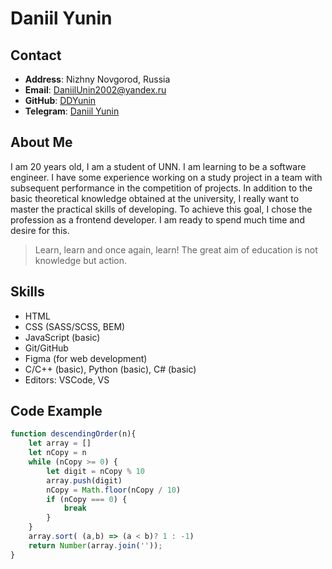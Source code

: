 # Daniil Yunin
## Contact

* **Address**: Nizhny Novgorod, Russia
* **Email**: DaniilUnin2002@yandex.ru
* **GitHub**: [DDYunin](https://github.com/DDYunin)
* **Telegram**: [Daniil Yunin](https://t.me/DDYunin)

## About Me
I am 20 years old, I am a student of UNN. I am learning to be a software engineer.
I have some experience working on a study project in a team with subsequent performance in the competition of projects.
In addition to the basic theoretical knowledge obtained at the university, I really want to master the practical skills of developing.
To achieve this goal, I chose the profession as a frontend developer. I am ready to spend much time and desire for this.

> Learn, learn and once again, learn!
> The great aim of education is not knowledge but action.

## Skills

* HTML
* CSS (SASS/SCSS, BEM)
* JavaScript (basic)
* Git/GitHub
* Figma (for web development)
* C/C++ (basic), Python (basic), C# (basic)
* Editors: VSCode, VS

## Code Example

```javascript
function descendingOrder(n){
    let array = []
    let nCopy = n
    while (nCopy >= 0) {
        let digit = nCopy % 10
        array.push(digit)
        nCopy = Math.floor(nCopy / 10)
        if (nCopy === 0) {
            break
        }
    }
    array.sort( (a,b) => (a < b)? 1 : -1)
    return Number(array.join(''));
}
```
